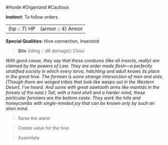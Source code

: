 #Horde #Organized #Cautious

**Instinct**: To follow orders

|       |         |
| ----- | ------- |
| (hp :: 7) HP | (armor :: 4) Armor |

**Special Qualities**: Hive connection, Insectoid

> **Bite** ((dmg :: d6 damage))
> *Close*

*With good cause, they say that these creatures (like all insects, really) are claimed by the powers of Law. They are order made flesh—a perfectly stratified society in which every larva, hatchling and adult knows its place in the great hive. The formian is some strange intersection of men and ants. (Though there are winged tribes that look like wasps out in the Western Desert, I’ve heard. And some with great sawtooth arms like mantids in the forests of the east.) Tall, with a hard shell and a harder mind, these particular formians are the bottom caste. They work the hills and honeycombs with single-minded joy that can be known only by such an alien mind.*

>Raise the alarm

>Create value for the hive

>Assimilate